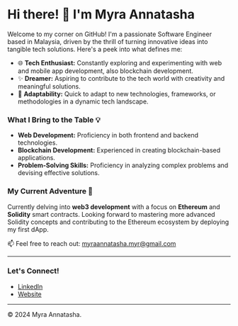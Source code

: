 # Hi there! 👋 I'm Myra Annatasha

Welcome to my corner on GitHub! I'm a passionate Software Engineer based in Malaysia, driven by the thrill of turning innovative ideas into tangible tech solutions. Here's a peek into what defines me:

- 🌐 **Tech Enthusiast:** Constantly exploring and experimenting with web and mobile app development, also blockchain development.
- ✨ **Dreamer:** Aspiring to contribute to the tech world with creativity and meaningful solutions.
- 🔄 **Adaptability:** Quick to adapt to new technologies, frameworks, or methodologies in a dynamic tech landscape.

### What I Bring to the Table 💡
- **Web Development:** Proficiency in both frontend and backend technologies.
- **Blockchain Development:** Experienced in creating blockchain-based applications.
- **Problem-Solving Skills:** Proficiency in analyzing complex problems and devising effective solutions.

### My Current Adventure 🧠
Currently delving into **web3 development** with a focus on **Ethereum** and **Solidity** smart contracts. Looking forward to mastering more advanced Solidity concepts and contributing to the Ethereum ecosystem by deploying my first dApp.

📫 Feel free to reach out: myraannatasha.myr@gmail.com

---

### Let's Connect!
- [LinkedIn](https://www.linkedin.com/in/myra-annatasha-myr98/)
- [Website](https://myra-annatasha.pages.dev)

---

© 2024 Myra Annatasha.



